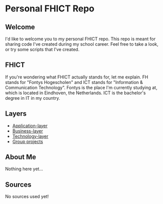 # Personal FHICT Repo

## Welcome

I'd like to welcome you to my personal FHICT repo. This repo is meant for sharing code I've created during my school career. Feel free to take a look, or try some scripts that I've created.

## FHICT

If you're wondering what FHICT actually stands for, let me explain. FH stands for "Fontys Hogescholen" and ICT stands for "Information & Communication Technology". Fontys is the place I'm currently studying at, which is located in Eindhoven, the Netherlands. ICT is the bachelor's degree in IT in my country.

## Layers
* [Application-layer](https://github.com/dogefreak/FHICT/tree/main/App-Layer)
* [Business-layer](https://github.com/dogefreak/FHICT/tree/main/Busn-Layer)
* [Technology-layer](https://github.com/dogefreak/FHICT/tree/main/Tech-Layer)
* [Group projects](https://github.com/dogefreak/FHICT/tree/main/Prof-Layer)

## About Me

Nothing here yet...

## Sources

No sources used yet!
